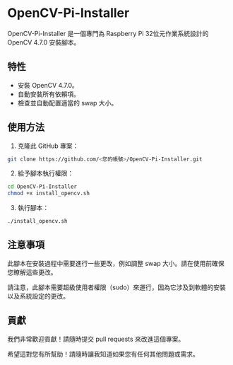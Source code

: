 # OpenCV-Pi-Installer

OpenCV-Pi-Installer 是一個專門為 Raspberry Pi 32位元作業系統設計的 OpenCV 4.7.0 安裝腳本。

## 特性

- 安裝 OpenCV 4.7.0。
- 自動安裝所有依賴項。
- 檢查並自動配置適當的 swap 大小。

## 使用方法

1. 克隆此 GitHub 專案：

```bash
git clone https://github.com/<您的帳號>/OpenCV-Pi-Installer.git
```
2. 給予腳本執行權限：
```bash
cd OpenCV-Pi-Installer
chmod +x install_opencv.sh

```
3. 執行腳本：
```bash
./install_opencv.sh
```

## 注意事項
此腳本在安裝過程中需要進行一些更改，例如調整 swap 大小。請在使用前確保您瞭解這些更改。

請注意，此腳本需要超級使用者權限（sudo）來運行，因為它涉及到軟體的安裝以及系統設定的更改。

## 貢獻
我們非常歡迎貢獻！請隨時提交 pull requests 來改進這個專案。


希望這對您有所幫助！請隨時讓我知道如果您有任何其他問題或需求。



